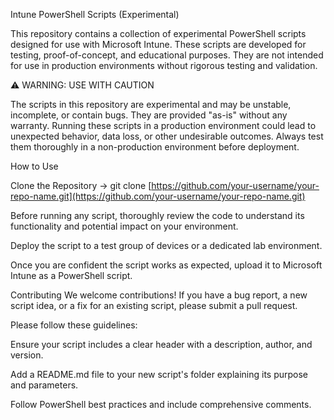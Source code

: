 ​Intune PowerShell Scripts (Experimental)

​This repository contains a collection of experimental PowerShell scripts designed for use with Microsoft Intune. 
These scripts are developed for testing, proof-of-concept, and educational purposes. 
They are not intended for use in production environments without rigorous testing and validation.
​

⚠️ WARNING: USE WITH CAUTION

​The scripts in this repository are experimental and may be unstable, incomplete, or contain bugs. 
They are provided "as-is" without any warranty. Running these scripts in a production environment could lead to unexpected behavior, data loss, or other undesirable outcomes. 
Always test them thoroughly in a non-production environment before deployment.

How to Use

Clone the Repository -> git clone [https://github.com/your-username/your-repo-name.git](https://github.com/your-username/your-repo-name.git)

Before running any script, thoroughly review the code to understand its functionality and potential impact on your environment.

Deploy the script to a test group of devices or a dedicated lab environment.

Once you are confident the script works as expected, upload it to Microsoft Intune as a PowerShell script.

Contributing
We welcome contributions! If you have a bug report, a new script idea, or a fix for an existing script, please submit a pull request.

Please follow these guidelines:

Ensure your script includes a clear header with a description, author, and version.

Add a README.md file to your new script's folder explaining its purpose and parameters.

Follow PowerShell best practices and include comprehensive comments.
